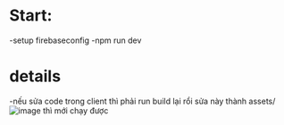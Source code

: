 # Start:
-setup firebaseconfig
-npm run dev 

# details 
-nếu sửa code trong client thì phải run build lại rổi sửa này thành assets/ ![image](https://github.com/user-attachments/assets/1f20fed7-644c-4463-8f91-5f57c05832cc)
thì mới chạy được 
